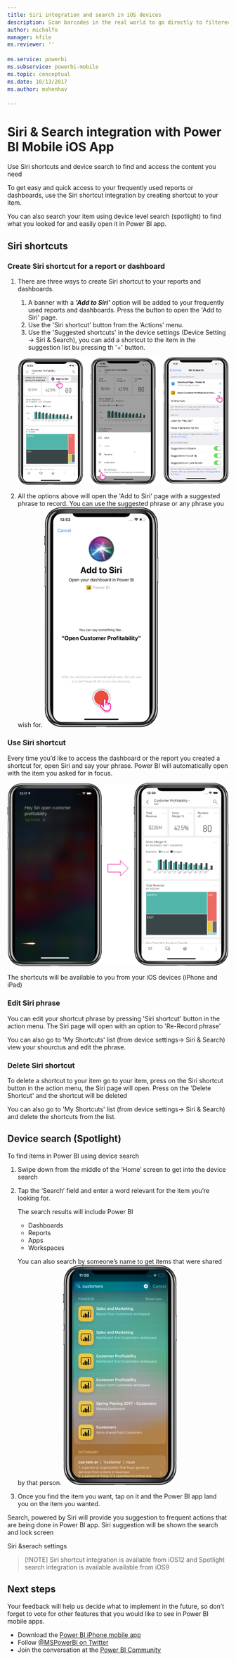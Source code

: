 ```yaml
---
title: Siri integration and search in iOS devices
description: Scan barcodes in the real world to go directly to filtered BI information in the Power BI mobile app.
author: michalfo
manager: kfile
ms.reviewer: ''

ms.service: powerbi
ms.subservice: powerbi-mobile
ms.topic: conceptual
ms.date: 10/13/2017
ms.author: mshenhav

---
```

# Siri & Search integration with Power BI Mobile iOS App 
Use Siri shortcuts and device search to find and access the content you need

To get easy and quick access to your frequently used reports or dashboards, use the Siri shortcut integration by creating shortcut to your item.

You can also search your item using device level search (spotlight) to find what you looked for and easily open it in Power BI app.

## Siri shortcuts 
### Create Siri shortcut for a report or dashboard
1. There are three ways to create Siri shortcut to your reports and dashboards.
    1. A banner with a ***'Add to Siri’*** option will be added to your frequently used reports and dashboards. Press the button to open the 'Add to Siri' page.
    2. Use the 'Siri shortcut' button from the ‘Actions’ menu.
    3. Use the 'Suggested shortcuts' in the device settings (Device Setting -> Siri & Search), you can add a shortcut to the item in the suggestion list bu pressing th '+' button.
     
     ![](media\mobile-apps-iOS-siri-and-search\power-bi-siri-create-shortcut.png)


2. All the options above will open the 'Add to Siri' page with a suggested phrase to record. You can use the suggested phrase or any phrase you wish for.
    ![](media\mobile-apps-iOS-siri-and-search\power-bi-siri-add-page.png)

### Use Siri shortcut 
Every time you’d like to access the dashboard or the report you created a shortcut for, open Siri and say your phrase. Power BI will automatically open with the item you asked for in focus.

  ![](media\mobile-apps-iOS-siri-and-search\power-bi-siri-open.png)

The shortcuts will be available to you from  your iOS devices (iPhone and iPad)
### Edit Siri phrase 
You can edit your shortcut phrase by pressing 'Siri shortcut' button in the action menu. The Siri page will open with an option to 'Re-Record phrase' 

You can also go to 'My Shortcuts' list (from device settings-> Siri & Search) view your shourctus and edit the phrase.

### Delete Siri shortcut 
To delete a shortcut to your item go to your item, press on the Siri shortcut button in the action menu, the Siri page will open. Press on the 'Delete Shortcut' and the shortcut will be deleted

You can also go to 'My Shortcuts' list (from device settings-> Siri & Search) and delete the shortcuts from the list.


## Device search (Spotlight) 

To find items in Power BI using device search
1. Swipe down from the middle of the ‘Home’ screen to get into the device search
2. Tap the ‘Search‘ field and enter a word relevant for the item you’re looking for.

    The search results will include Power BI 
    * Dashboards
    * Reports
    * Apps
    * Workspaces
    
    
    You can also search by someone’s name to get items that were shared by that person. 
    ![](media\mobile-apps-iOS-siri-and-search\power-bi-spotlight-search.png)

 
 3. Once you find the item you want, tap on it and the Power BI app land you on the item you wanted. 

Search, powered by Siri will provide you suggestion to frequent actions that are being done in Power BI app. Siri suggestion will be shown the search and lock screen


Siri &serach settings
>
> [!NOTE]
>Siri shortcut integration is available from iOS12 and Spotlight search integration is available available from iOS9 
> 


## Next steps
Your feedback will help us decide what to implement in the future, so don’t forget to vote for other features that you would like to see in Power BI mobile apps. 

* Download the [Power BI iPhone mobile app](http://go.microsoft.com/fwlink/?LinkId=522062)
* Follow [@MSPowerBI on Twitter](https://twitter.com/MSPowerBI)
* Join the conversation at the [Power BI Community](http://community.powerbi.com/)


